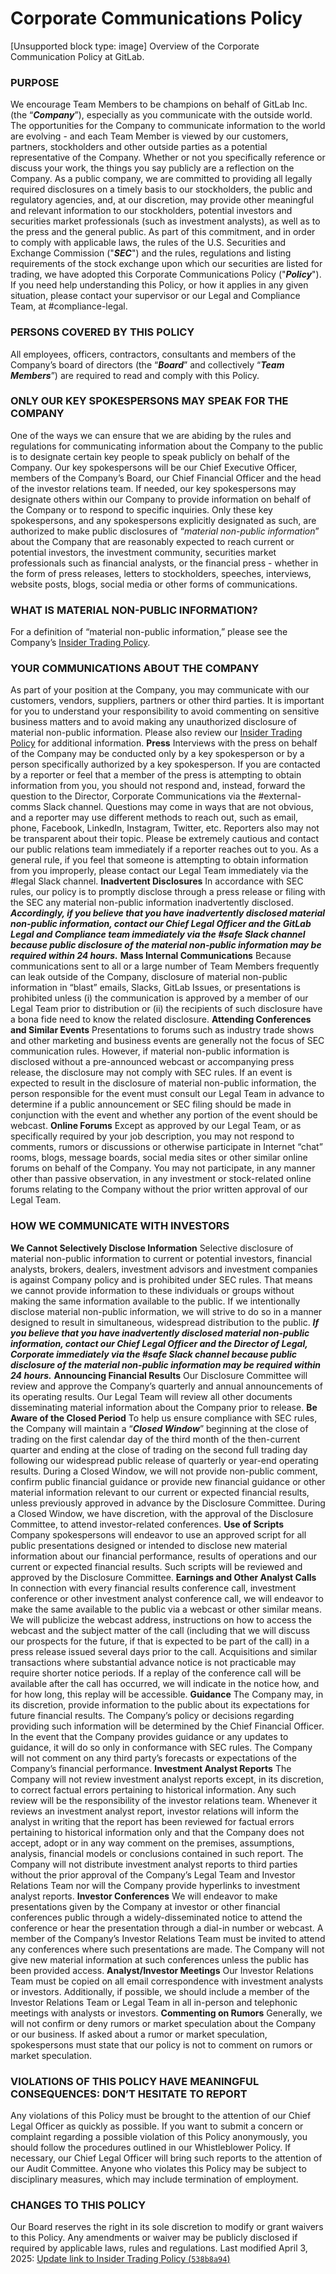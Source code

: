 # Corporate Communications Policy

[Unsupported block type: image]
Overview of the Corporate Communication Policy at GitLab.
### PURPOSE
We encourage Team Members to be champions on behalf of GitLab Inc. (the “***Company***”), especially as you communicate with the outside world. The opportunities for the Company to communicate information to the world are evolving - and each Team Member is viewed by our customers, partners, stockholders and other outside parties as a potential representative of the Company. Whether or not you specifically reference or discuss your work, the things you say publicly are a reflection on the Company.
As a public company, we are committed to providing all legally required disclosures on a timely basis to our stockholders, the public and regulatory agencies, and, at our discretion, may provide other meaningful and relevant information to our stockholders, potential investors and securities market professionals (such as investment analysts), as well as to the press and the general public. As part of this commitment, and in order to comply with applicable laws, the rules of the U.S. Securities and Exchange Commission ("***SEC***") and the rules, regulations and listing requirements of the stock exchange upon which our securities are listed for trading, we have adopted this Corporate Communications Policy ("***Policy***").
If you need help understanding this Policy, or how it applies in any given situation, please contact your supervisor or our Legal and Compliance Team, at #compliance-legal.
### PERSONS COVERED BY THIS POLICY
All employees, officers, contractors, consultants and members of the Company’s board of directors (the “***Board***” and collectively “***Team Members***”) are required to read and comply with this Policy.
### ONLY OUR KEY SPOKESPERSONS MAY SPEAK FOR THE COMPANY
One of the ways we can ensure that we are abiding by the rules and regulations for communicating information about the Company to the public is to designate certain key people to speak publicly on behalf of the Company. Our key spokespersons will be our Chief Executive Officer, members of the Company’s Board, our Chief Financial Officer and the head of the investor relations team. If needed, our key spokespersons may designate others within our Company to provide information on behalf of the Company or to respond to specific inquiries.
Only these key spokespersons, and any spokespersons explicitly designated as such, are authorized to make public disclosures of “*material non-public information*” about the Company that are reasonably expected to reach current or potential investors, the investment community, securities market professionals such as financial analysts, or the financial press - whether in the form of press releases, letters to stockholders, speeches, interviews, website posts, blogs, social media or other forms of communications.
### WHAT IS MATERIAL NON-PUBLIC INFORMATION?
For a definition of “material non-public information,” please see the Company’s [Insider Trading Policy](https://drive.google.com/file/d/1yK4-L3nCEjVi14UwFfp9LNJzJNQdvvLB/view?usp=sharing).
### YOUR COMMUNICATIONS ABOUT THE COMPANY
As part of your position at the Company, you may communicate with our customers, vendors, suppliers, partners or other third parties. It is important for you to understand your responsibility to avoid commenting on sensitive business matters and to avoid making any unauthorized disclosure of material non-public information. Please also review our [Insider Trading Policy](https://drive.google.com/file/d/1yK4-L3nCEjVi14UwFfp9LNJzJNQdvvLB/view?usp=sharing) for additional information.
**Press**
Interviews with the press on behalf of the Company may be conducted only by a key spokesperson or by a person specifically authorized by a key spokesperson. If you are contacted by a reporter or feel that a member of the press is attempting to obtain information from you, you should not respond and, instead, forward the question to the Director, Corporate Communications via the #external-comms Slack channel. Questions may come in ways that are not obvious, and a reporter may use different methods to reach out, such as email, phone, Facebook, LinkedIn, Instagram, Twitter, etc. Reporters also may not be transparent about their topic. Please be extremely cautious and contact our public relations team immediately if a reporter reaches out to you. As a general rule, if you feel that someone is attempting to obtain information from you improperly, please contact our Legal Team immediately via the #legal Slack channel.
**Inadvertent Disclosures**
In accordance with SEC rules, our policy is to promptly disclose through a press release or filing with the SEC any material non-public information inadvertently disclosed.
***Accordingly, if you believe that you have inadvertently disclosed material non-public information, contact our Chief Legal Officer and the GitLab Legal and Compliance team immediately via the #safe Slack channel because public disclosure of the material non-public information may be required within 24 hours.***
**Mass Internal Communications**
Because communications sent to all or a large number of Team Members frequently can leak outside of the Company, disclosure of material non-public information in “blast” emails, Slacks, GitLab Issues, or presentations is prohibited unless (i) the communication is approved by a member of our Legal Team prior to distribution or (ii) the recipients of such disclosure have a bona fide need to know the related disclosure.
**Attending Conferences and Similar Events**
Presentations to forums such as industry trade shows and other marketing and business events are generally not the focus of SEC communication rules. However, if material non-public information is disclosed without a pre-announced webcast or accompanying press release, the disclosure may not comply with SEC rules. If an event is expected to result in the disclosure of material non-public information, the person responsible for the event must consult our Legal Team in advance to determine if a public announcement or SEC filing should be made in conjunction with the event and whether any portion of the event should be webcast.
**Online Forums**
Except as approved by our Legal Team, or as specifically required by your job description, you may not respond to comments, rumors or discussions or otherwise participate in Internet “chat” rooms, blogs, message boards, social media sites or other similar online forums on behalf of the Company. You may not participate, in any manner other than passive observation, in any investment or stock-related online forums relating to the Company without the prior written approval of our Legal Team.
### HOW WE COMMUNICATE WITH INVESTORS
**We Cannot Selectively Disclose Information**
Selective disclosure of material non-public information to current or potential investors, financial analysts, brokers, dealers, investment advisors and investment companies is against Company policy and is prohibited under SEC rules. That means we cannot provide information to these individuals or groups without making the same information available to the public. If we intentionally disclose material non-public information, we will strive to do so in a manner designed to result in simultaneous, widespread distribution to the public.
***If you believe that you have inadvertently disclosed material non-public information, contact our Chief Legal Officer and the Director of Legal, Corporate immediately via the #safe Slack channel because public disclosure of the material non-public information may be required within 24 hours.***
**Announcing Financial Results**
Our Disclosure Committee will review and approve the Company’s quarterly and annual announcements of its operating results. Our Legal Team will review all other documents disseminating material information about the Company prior to release.
**Be Aware of the Closed Period**
To help us ensure compliance with SEC rules, the Company will maintain a “***Closed Window***” beginning at the close of trading on the first calendar day of the third month of the then-current quarter and ending at the close of trading on the second full trading day following our widespread public release of quarterly or year-end operating results. During a Closed Window, we will not provide non-public comment, confirm public financial guidance or provide new financial guidance or other material information relevant to our current or expected financial results, unless previously approved in advance by the Disclosure Committee. During a Closed Window, we have discretion, with the approval of the Disclosure Committee, to attend investor-related conferences.
**Use of Scripts**
Company spokespersons will endeavor to use an approved script for all public presentations designed or intended to disclose new material information about our financial performance, results of operations and our current or expected financial results. Such scripts will be reviewed and approved by the Disclosure Committee.
**Earnings and Other Analyst Calls**
In connection with every financial results conference call, investment conference or other investment analyst conference call, we will endeavor to make the same available to the public via a webcast or other similar means. We will publicize the webcast address, instructions on how to access the webcast and the subject matter of the call (including that we will discuss our prospects for the future, if that is expected to be part of the call) in a press release issued several days prior to the call. Acquisitions and similar transactions where substantial advance notice is not practicable may require shorter notice periods. If a replay of the conference call will be available after the call has occurred, we will indicate in the notice how, and for how long, this replay will be accessible.
**Guidance**
The Company may, in its discretion, provide information to the public about its expectations for future financial results. The Company’s policy or decisions regarding providing such information will be determined by the Chief Financial Officer. In the event that the Company provides guidance or any updates to guidance, it will do so only in conformance with SEC rules. The Company will not comment on any third party’s forecasts or expectations of the Company’s financial performance.
**Investment Analyst Reports**
The Company will not review investment analyst reports except, in its discretion, to correct factual errors pertaining to historical information. Any such review will be the responsibility of the investor relations team. Whenever it reviews an investment analyst report, investor relations will inform the analyst in writing that the report has been reviewed for factual errors pertaining to historical information only and that the Company does not accept, adopt or in any way comment on the premises, assumptions, analysis, financial models or conclusions contained in such report. The Company will not distribute investment analyst reports to third parties without the prior approval of the Company’s Legal Team and Investor Relations Team nor will the Company provide hyperlinks to investment analyst reports.
**Investor Conferences**
We will endeavor to make presentations given by the Company at investor or other financial conferences public through a widely-disseminated notice to attend the conference or hear the presentation through a dial-in number or webcast. A member of the Company’s Investor Relations Team must be invited to attend any conferences where such presentations are made. The Company will not give new material information at such conferences unless the public has been provided access.
**Analyst/Investor Meetings**
Our Investor Relations Team must be copied on all email correspondence with investment analysts or investors. Additionally, if possible, we should include a member of the Investor Relations Team or Legal Team in all in-person and telephonic meetings with analysts or investors.
**Commenting on Rumors**
Generally, we will not confirm or deny rumors or market speculation about the Company or our business. If asked about a rumor or market speculation, spokespersons must state that our policy is not to comment on rumors or market speculation.
### VIOLATIONS OF THIS POLICY HAVE MEANINGFUL CONSEQUENCES: DON’T HESITATE TO REPORT
Any violations of this Policy must be brought to the attention of our Chief Legal Officer as quickly as possible. If you want to submit a concern or complaint regarding a possible violation of this Policy anonymously, you should follow the procedures outlined in our Whistleblower Policy. If necessary, our Chief Legal Officer will bring such reports to the attention of our Audit Committee. Anyone who violates this Policy may be subject to disciplinary measures, which may include termination of employment.
### CHANGES TO THIS POLICY
Our Board reserves the right in its sole discretion to modify or grant waivers to this Policy. Any amendments or waiver may be publicly disclosed if required by applicable laws, rules and regulations.
Last modified April 3, 2025: [Update link to Insider Trading Policy (](https://gitlab.com/gitlab-com/content-sites/handbook/commit/538b8a94)[`538b8a94`](https://gitlab.com/gitlab-com/content-sites/handbook/commit/538b8a94)[)](https://gitlab.com/gitlab-com/content-sites/handbook/commit/538b8a94)
